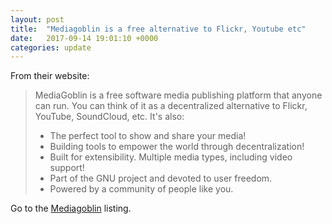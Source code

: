 ```yaml
---
layout: post
title:  "Mediagoblin is a free alternative to Flickr, Youtube etc"
date:   2017-09-14 19:01:10 +0000
categories: update
---
```


From their website:

<blockquote>
 <p>MediaGoblin is a free software media publishing platform that anyone can run.
    You can think of it as a decentralized alternative to Flickr, YouTube, SoundCloud, etc.
    It's also:</p>
 <ul>
  <li>The perfect tool to show and share your media!</li>
  <li>Building tools to empower the world through decentralization!</li>
  <li>Built for extensibility. Multiple media types, including video support!</li>
  <li>Part of the GNU project and devoted to user freedom.</li>
  <li>Powered by a community of people like you.</li>
 </ul>
</blockquote>

Go to the <a href="/products/#Mediagoblin">Mediagoblin</a> listing.

